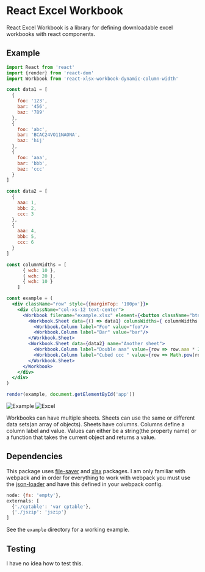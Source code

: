 # React Excel Workbook

React Excel Workbook is a library for defining downloadable excel workbooks with react components.

## Example

```jsx
import React from 'react'
import {render} from 'react-dom'
import Workbook from 'react-xlsx-workbook-dynamic-column-width'

const data1 = [
  {
    foo: '123',
    bar: '456',
    baz: '789'
  },
  {
    foo: 'abc',
    bar: 'BCAC24VO11NAONA',
    baz: 'hij'
  },
  {
    foo: 'aaa',
    bar: 'bbb',
    baz: 'ccc'
  }
]

const data2 = [
  {
    aaa: 1,
    bbb: 2,
    ccc: 3
  },
  {
    aaa: 4,
    bbb: 5,
    ccc: 6
  }
]

const columnWidths = [
      { wch: 10 },
      { wch: 20 },
      { wch: 10 }
    ]

const example = (
  <div className="row" style={{marginTop: '100px'}}>
    <div className="col-xs-12 text-center">
      <Workbook filename="example.xlsx" element={<button className="btn btn-lg btn-primary">Try me!</button>}>
        <Workbook.Sheet data={() => data1} columsWidths={ columnWidths } name="Sheet A">
          <Workbook.Column label="Foo" value="foo"/>
          <Workbook.Column label="Bar" value="bar"/>
        </Workbook.Sheet>
        <Workbook.Sheet data={data2} name="Another sheet">
          <Workbook.Column label="Double aaa" value={row => row.aaa * 2}/>
          <Workbook.Column label="Cubed ccc " value={row => Math.pow(row.ccc, 3)}/>
        </Workbook.Sheet>
      </Workbook>
    </div>
  </div>
)

render(example, document.getElementById('app'))
```

![Example](http://i.imgur.com/dfhivAs.png)
![Excel](http://i.imgur.com/OnInSNv.png)

Workbooks can have multiple sheets. Sheets can use the same or different data sets(an array of objects).
Sheets have columns. Columns define a column label and value. Values can either be a string(the property name) or a function
that takes the current object and returns a value.

## Dependencies

This package uses [file-saver](https://www.npmjs.com/package/file-saver) and [xlsx](https://www.npmjs.com/package/xlsx) packages. I am only familiar with webpack and in order for everything to work with webpack you must use the [json-loader](https://www.npmjs.com/package/json-loader) and have this defined in your webpack config.

```js
node: {fs: 'empty'},
externals: [
  {'./cptable': 'var cptable'},
  {'./jszip': 'jszip'}
]
```

See the `example` directory for a working example.

## Testing

I have no idea how to test this.

